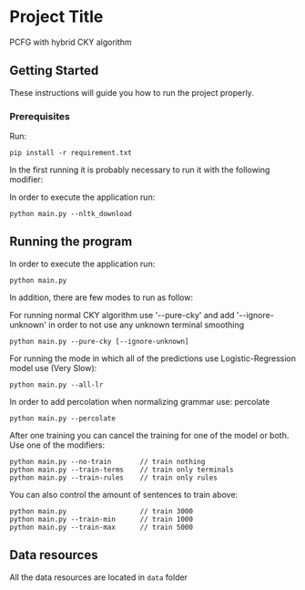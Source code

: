 # Project Title

PCFG with hybrid CKY algorithm

## Getting Started

These instructions will guide you how to run the project properly.

### Prerequisites

Run:
```
pip install -r requirement.txt
```

In the first running it is probably necessary to run it with the following modifier:

In order to execute the application run:
```
python main.py --nltk_download
```

## Running the program

In order to execute the application run:
```
python main.py
```

In addition, there are few modes to run as follow:

For running normal CKY algorithm use '--pure-cky' and add '--ignore-unknown' in order to not use any unknown terminal smoothing
```
python main.py --pure-cky [--ignore-unknown]
```
For running the mode in which all of the predictions use Logistic-Regression model use (Very Slow):
```
python main.py --all-lr
```
In order to add percolation when normalizing grammar use:
percolate
```
python main.py --percolate
```
After one training you can cancel the training for one of the model or both.
Use one of the modifiers: 
```
python main.py --no-train       // train nothing
python main.py --train-terms    // train only terminals
python main.py --train-rules    // train only rules
```

You can also control the amount of sentences to train above:
```
python main.py                  // train 3000
python main.py --train-min      // train 1000
python main.py --train-max      // train 5000
```

## Data resources 

All the data resources are located in `data` folder
